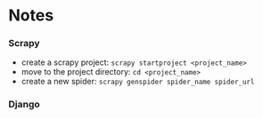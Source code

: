 # Notes

### Scrapy
- create a scrapy project: `scrapy startproject <project_name>`
- move to the project directory: `cd <project_name>`
- create a new spider: `scrapy genspider spider_name spider_url`

### Django